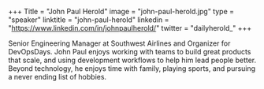 +++
Title = "John Paul Herold"
image = "john-paul-herold.jpg"
type = "speaker"
linktitle = "john-paul-herold"
linkedin = "https://www.linkedin.com/in/johnpaulherold/"
twitter = "dailyherold_"
+++

Senior Engineering Manager at Southwest Airlines and Organizer for DevOpsDays. John Paul enjoys working with teams to build great products that scale, and using development workflows to help him lead people better. Beyond technology, he enjoys time with family, playing sports, and pursuing a never ending list of hobbies.